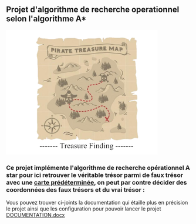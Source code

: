 ## Projet d'algorithme de recherche operationnel selon l'algorithme A*

<img src='Carte-Tresor.PNG'>

### Ce projet implémente l'algorithme de recherche opérationnel A star pour ici retrouver le véritable trésor parmi de faux trésor avec une [carte prédéterminée](https://github.com/OumarEsiea/Projet-Algoritmie/blob/master/Carte%20-%20Matrice.pdf), on peut par contre décider des coordonnées des faux trésors et du vrai trésor :
Vous pouvez trouver ci-joints la documentation qui étaille plus en précision le projet ainsi que les configuration pour pouvoir lancer le projet
[DOCUMENTATION.docx](https://github.com/OumarEsiea/Projet-Algoritmie/blob/master/DOCUMENTATION.docx)
